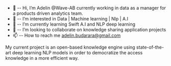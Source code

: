- 👋  -- Hi, I’m Adelin @Wave-AB currently working in data as a manager for a products driven analytics team.
- 👀  -- I’m interested in Data | Machine learning | Nlp | A.I 
- 🌱  -- I’m currently learning Swift A.I and NLP deep learning
- 💞️  -- I’m looking to collaborate on knowledge sharing application projects
- 📫  -- How to reach me adelin.budarara@gmail.com

 My current project is an open-based knowledge engine using state-of-the-art deep learning NLP models in order to democratize the access knowledge in a more efficient way.

<!---
Wave-AB/Wave-AB is a ✨ special ✨ repository because its `README.md` (this file) appears on your GitHub profile.
You can click the Preview link to take a look at your changes.
--->
